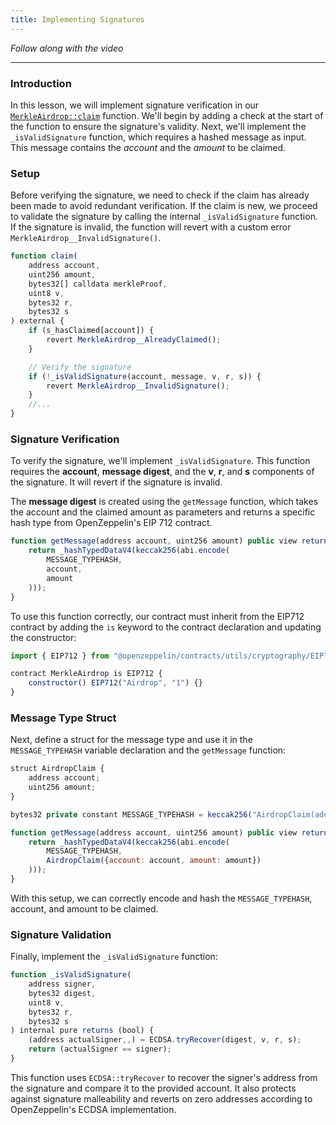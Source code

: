 ```yaml
---
title: Implementing Signatures
---
```


_Follow along with the video_

---

### Introduction

In this lesson, we will implement signature verification in our [`MerkleAirdrop::claim`](https://github.com/Cyfrin/foundry-merkle-airdrop-cu/blob/main/src/MerkleAirdrop.sol) function. We'll begin by adding a check at the start of the function to ensure the signature's validity. Next, we'll implement the `_isValidSignature` function, which requires a hashed message as input. This message contains the _account_ and the _amount_ to be claimed.

### Setup

Before verifying the signature, we need to check if the claim has already been made to avoid redundant verification. If the claim is new, we proceed to validate the signature by calling the internal `_isValidSignature` function. If the signature is invalid, the function will revert with a custom error `MerkleAirdrop__InvalidSignature()`.

```js
function claim(
    address account,
    uint256 amount,
    bytes32[] calldata merkleProof,
    uint8 v,
    bytes32 r,
    bytes32 s
) external {
    if (s_hasClaimed[account]) {
        revert MerkleAirdrop__AlreadyClaimed();
    }

    // Verify the signature
    if (!_isValidSignature(account, message, v, r, s)) {
        revert MerkleAirdrop__InvalidSignature();
    }
    //...
}
```

### Signature Verification

To verify the signature, we'll implement `_isValidSignature`. This function requires the **account**, **message digest**, and the **v**, **r**, and **s** components of the signature. It will revert if the signature is invalid.

The **message digest** is created using the `getMessage` function, which takes the account and the claimed amount as parameters and returns a specific hash type from OpenZeppelin's EIP 712 contract.

```js
function getMessage(address account, uint256 amount) public view returns (bytes32) {
    return _hashTypedDataV4(keccak256(abi.encode(
        MESSAGE_TYPEHASH,
        account,
        amount
    )));
}
```

To use this function correctly, our contract must inherit from the EIP712 contract by adding the `is` keyword to the contract declaration and updating the constructor:

```js
import { EIP712 } from "@openzeppelin/contracts/utils/cryptography/EIP712.sol";

contract MerkleAirdrop is EIP712 {
    constructor() EIP712("Airdrop", "1") {}
}
```

### Message Type Struct

Next, define a struct for the message type and use it in the `MESSAGE_TYPEHASH` variable declaration and the `getMessage` function:

```js
struct AirdropClaim {
    address account;
    uint256 amount;
}

bytes32 private constant MESSAGE_TYPEHASH = keccak256("AirdropClaim(address account,uint256 amount)");

function getMessage(address account, uint256 amount) public view returns (bytes32) {
    return _hashTypedDataV4(keccak256(abi.encode(
        MESSAGE_TYPEHASH,
        AirdropClaim({account: account, amount: amount})
    )));
}
```

With this setup, we can correctly encode and hash the `MESSAGE_TYPEHASH`, account, and amount to be claimed.

### Signature Validation

Finally, implement the `_isValidSignature` function:

```js
function _isValidSignature(
    address signer,
    bytes32 digest,
    uint8 v,
    bytes32 r,
    bytes32 s
) internal pure returns (bool) {
    (address actualSigner,,) = ECDSA.tryRecover(digest, v, r, s);
    return (actualSigner == signer);
}
```

This function uses `ECDSA::tryRecover` to recover the signer's address from the signature and compare it to the provided account. It also protects against signature malleability and reverts on zero addresses according to OpenZeppelin's ECDSA implementation.
